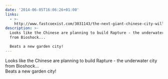 ```yaml
---
date: '2014-06-05T16:06:26+01:00'
links:
  - >-
    http://www.fastcoexist.com/3031143/the-next-giant-chinese-city-will-float-in-the-ocean#1
description: >-
  Looks like the Chinese are planning to build Rapture - the underwater city
  from Bioshock...  

  Beats a new garden city!
---
```

Looks like the Chinese are planning to build Rapture - the underwater city from Bioshock...  
Beats a new garden city!
